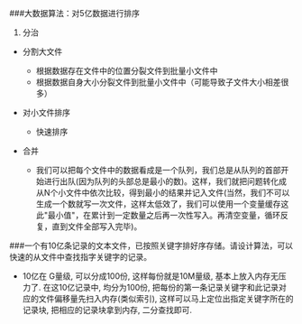 ###大数据算法：对5亿数据进行排序
1. 分治
- 分割大文件
    - 根据数据存在文件中的位置分裂文件到批量小文件中
    - 根据数据自身大小分裂文件到批量小文件中（可能导致子文件大小相差很多）
    
- 对小文件排序
    - 快速排序
    
- 合并
    - 我们可以把每个文件中的数据看成是一个队列，我们总是从队列的首部开始进行出队(因为队列的头部总是最小的数)。这样，我们就把问题转化成从N个小文件中依次比较，得到最小的结果并记入文件(当然，我们不可以生成一个数就写一次文件，这样太低效了，我们可以使用一个变量缓存这此"最小值"，在累计到一定数量之后再一次性写入。再清空变量，循环反复，直到文件全部写入完毕)。
    
###一个有10亿条记录的文本文件，已按照关键字排好序存储。请设计算法，可以快速的从文件中查找指字关键字的记录。

- 10亿在 G量级, 可以分成100份, 这样每份就是10M量级, 基本上放入内存无压力了.
  在这10亿记录中, 均分为100份, 把每份的第一条记录关键字和此记录对应的文件偏移量先扫入内存(类似索引), 这样可以马上定位出指定关键字所在的记录块, 把相应的记录块拿到内存, 二分查找即可.
  


